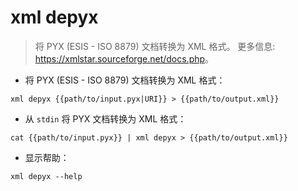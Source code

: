 # xml depyx

> 将 PYX (ESIS - ISO 8879) 文档转换为 XML 格式。
> 更多信息: <https://xmlstar.sourceforge.net/docs.php>。

- 将 PYX (ESIS - ISO 8879) 文档转换为 XML 格式：

`xml depyx {{path/to/input.pyx|URI}} > {{path/to/output.xml}}`

- 从 `stdin` 将 PYX 文档转换为 XML 格式：

`cat {{path/to/input.pyx}} | xml depyx > {{path/to/output.xml}}`

- 显示帮助：

`xml depyx --help`